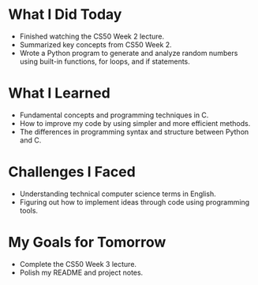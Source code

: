 # What I Did Today
- Finished watching the CS50 Week 2 lecture.
- Summarized key concepts from CS50 Week 2.
- Wrote a Python program to generate and analyze random numbers using built-in functions, for loops, and if statements.

# What I Learned
- Fundamental concepts and programming techniques in C.
- How to improve my code by using simpler and more efficient methods.
- The differences in programming syntax and structure between Python and C.

# Challenges I Faced
- Understanding technical computer science terms in English.
- Figuring out how to implement ideas through code using programming tools.

# My Goals for Tomorrow
- Complete the CS50 Week 3 lecture.
- Polish my README and project notes.
